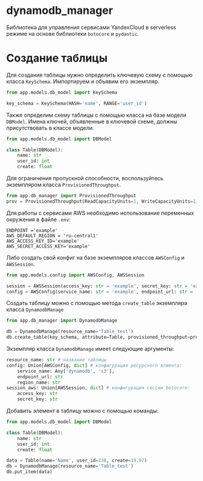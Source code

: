 # dynamodb_manager
Библиотека для управления сервисами YandexCloud в serverless режиме на основе библиотеки `botocore` и `pydantic`.

# Создание таблицы

Для создания таблицы нужно определить ключевую схему с помощью класса `KeySchema`. Импортируем и объявим его экземпляр.

```python
from app.models.db_model import KeySchema

key_schema = KeySchema(HASH='name', RANGE='user_id')

```
Также определим схему таблицы с помощью класса на базе модели `DBModel`. Имена ключей, объявленные в ключевой схеме, должны присутствовать в классе модели.

```python
from app.models.db_model import DBModel

class Table(DBModel):
    name: str
    user_id: int
    create: float

```
Для ограничения пропускной способности, воспользуйтесь экземпляром класса `ProvisionedThroughput`.

```python
from app.db_manager import ProvisionedThroughput
prov = ProvisionedThroughput(ReadCapacityUnits=1, WriteCapacityUnits=1)
```

Для работы с сервисами AWS необходимо использование переменных окружения в файле `.env`:
```env
ENDPOINT ='example'
AWS_DEFAULT_REGION = 'ru-central1'
AWS_ACCESS_KEY_ID='example'
AWS_SECRET_ACCESS_KEY='example'
```

Либо создать свой конфиг на базе экземпляров классов `AWSConfig` и `AWSSession`.

```python
from app.models.config import AWSConfig, AWSSession

session = AWSSession(access_key: str = 'example', secret_key: str = 'example')
config = AWSConfig(service_name: str = 'example', endpoint_url: str = 'example', region_name: str = 'example')
```

Создать таблицу можно с помощью метода `create_table` экземпляра класса `DynamodbManage`

```python
from app.db_manager import DynamodbManage

db = DynamodbManage(resource_name='Table_test')
db.create_table(key_schema, attribute=Table, provisioned_throughput=prov)
```
Экземпляр класса `DynamodbManage` имеет следующие аргументы:
```python
resource_name: str # название таблицы
config: Union[AWSConfig, dict] # конфигурация ресурсного клиента:
    service_name: Any['dynamodb', 's3'],
    endpoint_url: str
    region_name: str
session_aws: Union[AWSSession, dict] # конфигурация сессии botocore:
    access_key: str
    secret_key: str
```

Добавить элемент в таблицу можно с помощью команды:
```python
from app.models.db_model import DBModel

class Table(DBModel):
    name: str
    user_id: int
    create: float

data = Table(name='Name', user_id=238, create=19.97)
db = DynamodbManage(resource_name='Table_test')
db.put_item(data)
```
